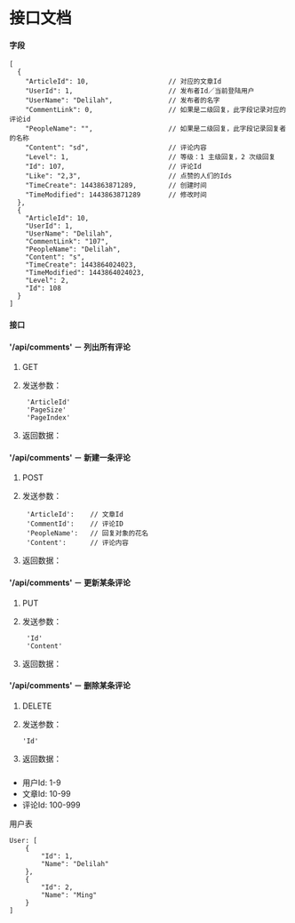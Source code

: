 接口文档
=====================

#### 字段

    [
      {
        "ArticleId": 10,					// 对应的文章Id
        "UserId": 1,						// 发布者Id／当前登陆用户
        "UserName": "Delilah",				// 发布者的名字
        "CommentLink": 0,					// 如果是二级回复，此字段记录对应的评论id
        "PeopleName": "",					// 如果是二级回复，此字段记录回复者的名称
        "Content": "sd",					// 评论内容
        "Level": 1,							// 等级：1 主级回复，2 次级回复
        "Id": 107,							// 评论Id
        "Like": "2,3",						// 点赞的人们的Ids
        "TimeCreate": 1443863871289,		// 创建时间
        "TimeModified": 1443863871289		// 修改时间
      },
      {
        "ArticleId": 10,
        "UserId": 1,
        "UserName": "Delilah",
        "CommentLink": "107",
        "PeopleName": "Delilah",
        "Content": "s",
        "TimeCreate": 1443864024023,
        "TimeModified": 1443864024023,
        "Level": 2,
        "Id": 108
      }
    ]

#### 接口

#### '/api/comments' － 列出所有评论

1. GET
2. 发送参数：

    	'ArticleId'
    	'PageSize'
    	'PageIndex'

3. 返回数据：

#### '/api/comments' － 新建一条评论

1. POST
2. 发送参数：

    	'ArticleId': 	// 文章Id
    	'CommentId': 	// 评论ID
    	'PeopleName': 	// 回复对象的花名
    	'Content': 		// 评论内容

3. 返回数据：

#### '/api/comments' － 更新某条评论

1. PUT
2. 发送参数：

    	'Id'
    	'Content'

3. 返回数据：

#### '/api/comments' － 删除某条评论

1. DELETE
2. 发送参数：

	   'Id'

3. 返回数据：

###

- 用户Id: 1-9
- 文章Id: 10-99
- 评论Id: 100-999

用户表

	User: [
	    {
	        "Id": 1,
	        "Name": "Delilah"
	    },
	    {
	        "Id": 2,
	        "Name": "Ming"
	    }
	]
